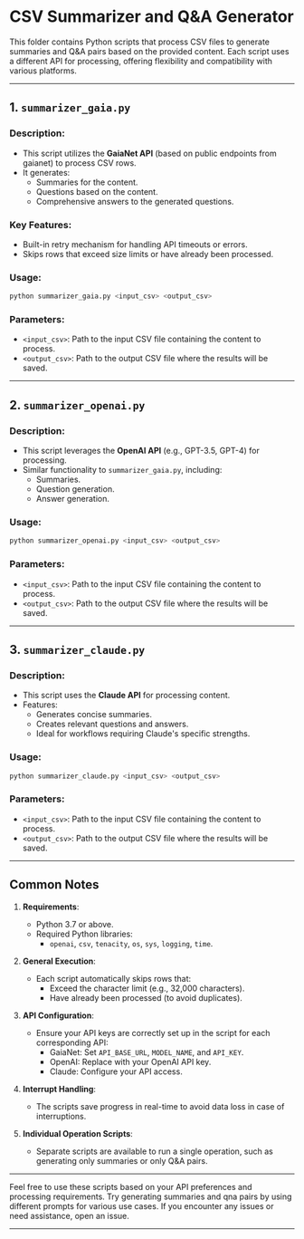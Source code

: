 # CSV Summarizer and Q&A Generator

This folder contains Python scripts that process CSV files to generate summaries and Q&A pairs based on the provided content. Each script uses a different API for processing, offering flexibility and compatibility with various platforms.

---

## 1. **`summarizer_gaia.py`**

### Description:
- This script utilizes the **GaiaNet API** (based on public endpoints from gaianet) to process CSV rows. 
- It generates:
  - Summaries for the content.
  - Questions based on the content.
  - Comprehensive answers to the generated questions.
  
### Key Features:
- Built-in retry mechanism for handling API timeouts or errors.
- Skips rows that exceed size limits or have already been processed.

### Usage:
```bash
python summarizer_gaia.py <input_csv> <output_csv>
```

### Parameters:
- `<input_csv>`: Path to the input CSV file containing the content to process.
- `<output_csv>`: Path to the output CSV file where the results will be saved.

---

## 2. **`summarizer_openai.py`**

### Description:
- This script leverages the **OpenAI API** (e.g., GPT-3.5, GPT-4) for processing.
- Similar functionality to `summarizer_gaia.py`, including:
  - Summaries.
  - Question generation.
  - Answer generation.

### Usage:
```bash
python summarizer_openai.py <input_csv> <output_csv>
```

### Parameters:
- `<input_csv>`: Path to the input CSV file containing the content to process.
- `<output_csv>`: Path to the output CSV file where the results will be saved.

---

## 3. **`summarizer_claude.py`**

### Description:
- This script uses the **Claude API** for processing content.
- Features:
  - Generates concise summaries.
  - Creates relevant questions and answers.
  - Ideal for workflows requiring Claude's specific strengths.

### Usage:
```bash
python summarizer_claude.py <input_csv> <output_csv>
```

### Parameters:
- `<input_csv>`: Path to the input CSV file containing the content to process.
- `<output_csv>`: Path to the output CSV file where the results will be saved.

---

## Common Notes

1. **Requirements**:
   - Python 3.7 or above.
   - Required Python libraries:
     - `openai`, `csv`, `tenacity`, `os`, `sys`, `logging`, `time`.

2. **General Execution**:
   - Each script automatically skips rows that:
     - Exceed the character limit (e.g., 32,000 characters).
     - Have already been processed (to avoid duplicates).

3. **API Configuration**:
   - Ensure your API keys are correctly set up in the script for each corresponding API:
     - GaiaNet: Set `API_BASE_URL`, `MODEL_NAME`, and `API_KEY`.
     - OpenAI: Replace with your OpenAI API key.
     - Claude: Configure your API access.

4. **Interrupt Handling**:
   - The scripts save progress in real-time to avoid data loss in case of interruptions.

5. **Individual Operation Scripts**:  
   - Separate scripts are available to run a single operation, such as generating only summaries or only Q&A pairs.

---

Feel free to use these scripts based on your API preferences and processing requirements. 
Try generating summaries and qna pairs by using different prompts for various use cases. If you encounter any issues or need assistance, open an issue.

---